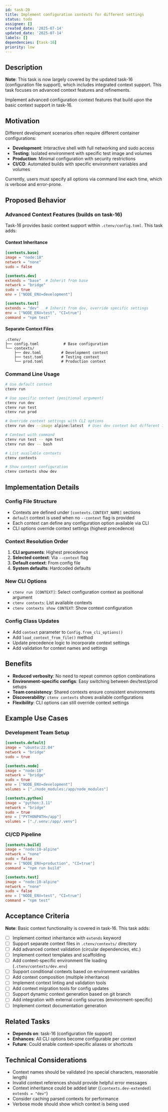 ```yaml
---
id: task-20
title: Implement configuration contexts for different settings
status: todo
assignee: []
created_date: '2025-07-14'
updated_date: '2025-07-14'
labels: []
dependencies: [task-16]
priority: low
---
```


## Description

**Note**: This task is now largely covered by the updated task-16 (configuration file support), which includes integrated context support. This task focuses on advanced context features and refinements.

Implement advanced configuration context features that build upon the basic context support in task-16.

## Motivation

Different development scenarios often require different container configurations:
- **Development**: Interactive shell with full networking and sudo access
- **Testing**: Isolated environment with specific test image and volumes
- **Production**: Minimal configuration with security restrictions
- **CI/CD**: Automated builds with specific environment variables and volumes

Currently, users must specify all options via command line each time, which is verbose and error-prone.

## Proposed Behavior

### Advanced Context Features (builds on task-16)

Task-16 provides basic context support within `.ctenv/config.toml`. This task adds:

#### Context Inheritance
```toml
[contexts.base]
image = "node:18"
network = "none"
sudo = false

[contexts.dev]
extends = "base"  # Inherit from base
network = "bridge"
sudo = true
env = ["NODE_ENV=development"]

[contexts.test]
extends = "dev"   # Inherit from dev, override specific settings
env = ["NODE_ENV=test", "CI=true"]
command = "npm test"
```

#### Separate Context Files
```
.ctenv/
├── config.toml           # Base configuration
└── contexts/
    ├── dev.toml         # Development context
    ├── test.toml        # Testing context
    └── prod.toml        # Production context
```

### Command Line Usage

```bash
# Use default context
ctenv run

# Use specific context (positional argument)
ctenv run dev
ctenv run test
ctenv run prod

# Override context settings with CLI options
ctenv run dev --image alpine:latest  # Uses dev context but different image

# Context with command
ctenv run test -- npm test
ctenv run dev -- bash

# List available contexts
ctenv contexts

# Show context configuration
ctenv contexts show dev
```

## Implementation Details

### Config File Structure
- Contexts are defined under `[contexts.CONTEXT_NAME]` sections
- `default` context is used when no `--context` flag is provided
- Each context can define any configuration option available via CLI
- CLI options override context settings (highest precedence)

### Context Resolution Order
1. **CLI arguments**: Highest precedence
2. **Selected context**: Via `--context` flag
3. **Default context**: From config file
4. **System defaults**: Hardcoded defaults

### New CLI Options
- `ctenv run [CONTEXT]`: Select configuration context as positional argument
- `ctenv contexts`: List available contexts
- `ctenv contexts show CONTEXT`: Show context configuration

### Config Class Updates
- Add `context` parameter to `Config.from_cli_options()`
- Add `load_context_from_file()` method
- Update precedence logic to incorporate context settings
- Add validation for context names and settings

## Benefits

- **Reduced verbosity**: No need to repeat common option combinations
- **Environment-specific configs**: Easy switching between dev/test/prod setups
- **Team consistency**: Shared contexts ensure consistent environments
- **Discoverability**: `ctenv contexts` shows available configurations
- **Flexibility**: CLI options can still override context settings

## Example Use Cases

### Development Team Setup
```toml
[contexts.default]
image = "ubuntu:22.04"
network = "bridge"
sudo = true

[contexts.node]
image = "node:18"
network = "bridge"
sudo = true
env = ["NODE_ENV=development"]
volumes = ["./node_modules:/app/node_modules"]

[contexts.python]
image = "python:3.11"
network = "bridge"
sudo = true
env = ["PYTHONPATH=/app"]
volumes = ["./.venv:/app/.venv"]
```

### CI/CD Pipeline
```toml
[contexts.build]
image = "node:18-alpine"
network = "none"
sudo = false
env = ["NODE_ENV=production", "CI=true"]
command = "npm run build"

[contexts.test]
image = "node:18-alpine"
network = "none"
sudo = false
env = ["NODE_ENV=test", "CI=true"]
command = "npm test"
```

## Acceptance Criteria

**Note**: Basic context functionality is covered in task-16. This task adds:

- [ ] Implement context inheritance with `extends` keyword
- [ ] Support separate context files in `.ctenv/contexts/` directory
- [ ] Add advanced context validation (circular dependencies, etc.)
- [ ] Implement context templates and scaffolding
- [ ] Add context-specific environment file loading (`.ctenv/contexts/dev.env`)
- [ ] Support conditional contexts based on environment variables
- [ ] Add context composition (multiple inheritance)
- [ ] Implement context linting and validation tools
- [ ] Add context migration tools for config updates
- [ ] Support dynamic context generation based on git branch
- [ ] Add integration with external config sources (environment-specific)
- [ ] Implement context documentation generation

## Related Tasks

- **Depends on**: task-16 (configuration file support)
- **Enhances**: All CLI options become configurable per context
- **Future**: Could enable context-specific aliases or shortcuts

## Technical Considerations

- Context names should be validated (no special characters, reasonable length)
- Invalid context references should provide helpful error messages
- Context inheritance could be added later (`[contexts.dev-extended] extends = "dev"`)
- Consider caching parsed contexts for performance
- Verbose mode should show which context is being used
